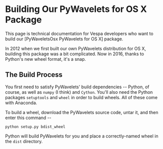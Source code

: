 # Building Our PyWavelets for OS X Package
This page is technical documentation for Vespa developers who want to build 
our [PyWaveletsOsx PyWavelets for OS X] package. 

In 2012 when we first built our own PyWavelets distribution for OS X, building this 
package was a bit complicated. Now in 2016, thanks to Python's new wheel format,
it's a snap.

## The Build Process
You first need to satisfy PyWavelets' build dependencies -- Python, of course, 
as well as `numpy` (I think) and `Cython`. You'll also need the Python packages
`setuptools` and `wheel` in order to build wheels. All of these come with Anaconda.

To build a wheel, download the PyWavelets source code, untar it, and then 
enter this command --
```
python setup.py bdist_wheel
```

Python will build PyWavelets for you and place a correctly-named wheel in the `dist` directory.

